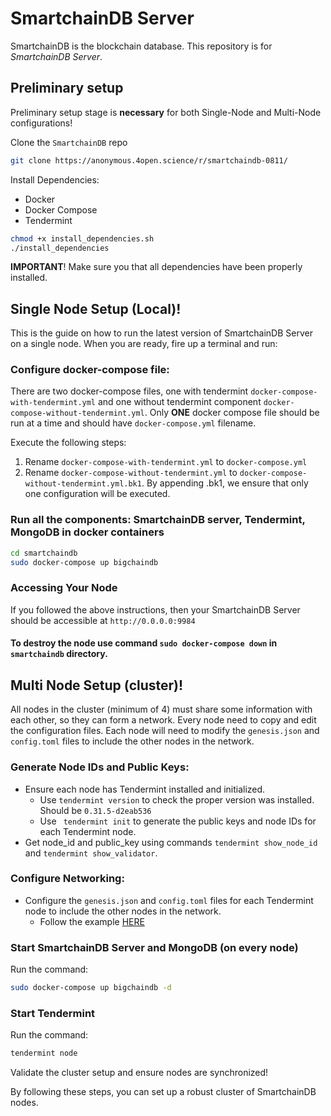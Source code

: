 <!---
SmartchainDB Repository
SPDX-License-Identifier: (Apache-2.0 AND CC-BY-4.0)
Code is Apache-2.0 and docs are CC-BY-4.0
--->

# SmartchainDB Server

SmartchainDB is the blockchain database. This repository is for _SmartchainDB Server_.

## Preliminary setup

Preliminary setup stage is **necessary** for both Single-Node and Multi-Node configurations! 

Clone the `SmartchainDB` repo

```bash
git clone https://anonymous.4open.science/r/smartchaindb-0811/
```

Install Dependencies:
- Docker
- Docker Compose
- Tendermint
``` bash
chmod +x install_dependencies.sh
./install_dependencies
```
**IMPORTANT**! Make sure you that all dependencies have been properly installed.



## Single Node Setup (Local)! 

This is the guide on how to run the latest version of SmartchainDB Server on a single node.  When you are ready, fire up a terminal and run:


### Configure docker-compose file: 

There are two docker-compose files, one with tendermint `docker-compose-with-tendermint.yml` and one without tendermint component `docker-compose-without-tendermint.yml`. Only **ONE** docker compose file should be run at a time and should have `docker-compose.yml` filename. 

Execute the following steps:

1. Rename `docker-compose-with-tendermint.yml` to `docker-compose.yml`
2. Rename `docker-compose-without-tendermint.yml` to `docker-compose-without-tendermint.yml.bk1`. By appending .bk1, we ensure that only one configuration will be executed.

### Run all the components: SmartchainDB server, Tendermint, MongoDB in docker containers

``` bash
cd smartchaindb
sudo docker-compose up bigchaindb
```

### Accessing Your Node 

If you followed the above instructions, then your SmartchainDB Server should be accessible at `http://0.0.0.0:9984`

#### To destroy the node use command `sudo docker-compose down` in `smartchaindb` directory. 


## Multi Node Setup (cluster)! 

All nodes in the cluster (minimum of 4) must share some information with each other, so they can form a network. Every node need to copy and edit the configuration files. Each node will need to modify the `genesis.json` and `config.toml` files to include the other nodes in the network.

### Generate Node IDs and Public Keys:
- Ensure each node has Tendermint installed and initialized. 
    - Use `tendermint version` to check the proper version was installed. Should be `0.31.5-d2eab536`
    - Use ``` tendermint init``` to generate the public keys and node IDs for each Tendermint node.
-  Get node_id and public_key using commands ```tendermint show_node_id``` and ```tendermint show_validator```.

### Configure Networking:
- Configure the `genesis.json` and `config.toml` files for each Tendermint node to include the other nodes in the network.
    - Follow the example [HERE](https://docs.bigchaindb.com/en/latest/installation/network-setup/network-setup.html)

### Start SmartchainDB Server and MongoDB (on every node)
Run the command:
```bash
sudo docker-compose up bigchaindb -d
```

### Start Tendermint
Run the command:
```bash
tendermint node
```

Validate the cluster setup and ensure nodes are synchronized!

By following these steps, you can set up a robust cluster of SmartchainDB nodes. 